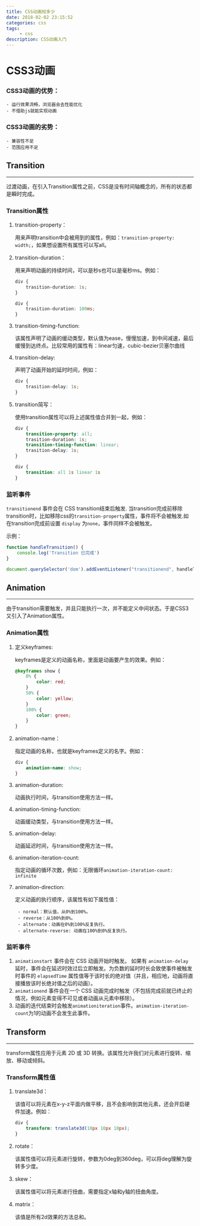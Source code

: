 ```yaml
---
title: CSS动画知多少
date: 2018-02-02 23:15:52
categories: css
tags:
     - css
description: CSS动画入门
---
```

# CSS3动画

### CSS3动画的优势：

	- 运行效果流畅，浏览器会去性能优化
	- 不借助js就能实现动画

### CSS3动画的劣势：

	- 兼容性不足
	- 范围应用不足

## Transition
---
过渡动画，在引入Transition属性之前，CSS是没有时间轴概念的，所有的状态都是瞬时完成。

### Transition属性

1. transition-property：
	
	用来声明transition中会被用到的属性，例如：`transition-property: width;`，如果想设置所有属性可以写all。

2. transition-duration：

	用来声明动画的持续时间，可以是秒s也可以是毫秒ms。例如：

	```css
	div {
	    trasition-duration: 1s;
	}
	
	div {
	    trasition-duration: 100ms;
	}
	```

3. transition-timing-function:
	
	该属性声明了动画的缓动类型，默认值为ease，慢慢加速，到中间减速，最后缓慢到达终点。比较常用的属性有：linear匀速，cubic-bezier贝塞尔曲线

4. transition-delay:

	声明了动画开始的延时时间，例如：

	```css
	div {
	    trasition-delay: 1s;
	}
	```

5. transition简写：

	使用transition属性可以将上述属性值合并到一起，例如：

	```css
	div {
	    transition-property: all;
	    trasition-duration: 1s;
	    transition-timing-function: linear;
	    trasition-delay: 1s;
	}
	
	div {
	    transition: all 1s linear 1s
	}
	```

### 监听事件

`transitionend` 事件会在 CSS transition结束后触发. 当transition完成前移除transition时，比如移除css的`transition-property`属性，事件将不会被触发.如在transition完成前设置  `display` 为`none`，事件同样不会被触发。

示例：

```js
function handleTransition() {
    console.log('Transition 已完成')
}

document.querySelector('dom').addEventListener("transitionend", handleTransition, false)
```

## Animation

---

由于transition需要触发，并且只能执行一次，并不能定义中间状态。于是CSS3又引入了Animation属性。

### Animation属性

1. 定义keyframes:
	
	keyframes是定义的动画名称，里面是动画要产生的效果。例如：

	```css
	@keyframes show {
	    0% {
	        color: red;
	    }
	    50% {
	        color: yellow;
	    }
	    100% {
	        color: green;
	    }
	}
	```

2. animation-name：

	指定动画的名称，也就是keyframes定义的名字。例如：

	```css
	div {
	    animation-name: show;
	}
	```

3. animation-duration:

	动画执行时间，与transition使用方法一样。

4. animation-timing-function:

	动画缓动类型，与transition使用方法一样。

5. animation-delay:

	动画延迟时间，与transition使用方法一样。

6. animation-iteration-count:
	
	指定动画的循环次数，例如：无限循环`animation-iteration-count: infinite`

7. animation-direction:

	定义动画的执行顺序，该属性有如下属性值：

		- normal：默认值，从0%到100%。
		- reverse：从100%到0%。
		- alternate：动画在0%到100%反复执行。
		- alternate-reverse: 动画在100%到0%反复执行。

### 监听事件

1. `animationstart` 事件会在 CSS 动画开始时触发。 如果有 `animation-delay` 延时，事件会在延迟时效过后立即触发。为负数的延时时长会致使事件被触发时事件的 `elapsedTime` 属性值等于该时长的绝对值（并且，相应地，动画将直接播放该时长绝对值之后的动画）。
2. `animationend` 事件会在一个 CSS 动画完成时触发（不包括完成前就已终止的情况，例如元素变得不可见或者动画从元素中移除）。
3. 动画的迭代结束时会触发`animationiteration`事件。`animation-iteration-count`为1的动画不会发生此事件。

## Transform

---

transform属性应用于元素 2D 或 3D 转换。该属性允许我们对元素进行旋转、缩放、移动或倾斜。

### Transform属性值

1. translate3d：

	该值可以将元素在x-y-z平面内做平移，且不会影响到其他元素，还会开启硬件加速。例如：

	```css
	div {
	    transform: translate3d(10px 10px 10px);
	}
	```

2. rotate：

	该属性值可以将元素进行旋转，参数为0deg到360deg，可以将deg理解为旋转多少度。

3. skew： 

	该属性值可以将元素进行扭曲，需要指定x轴和y轴的扭曲角度。

4. matrix：

	该值是所有2d效果的方法总和。


